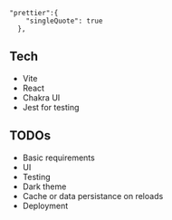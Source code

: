 
```
"prettier":{
    "singleQuote": true
  },
```

## Tech
- Vite
- React
- Chakra UI
- Jest for testing

## TODOs
- Basic requirements
- UI
- Testing
- Dark theme
- Cache or data persistance on reloads
- Deployment